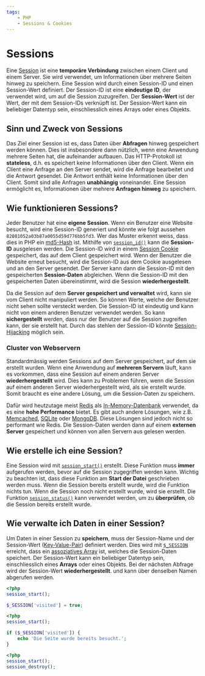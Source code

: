 ```yaml
---
tags:
    - PHP
    - Sessions & Cookies
---
```


# Sessions

Eine [Session](https://www.php-einfach.de/php-tutorial/php-sessions/) ist eine **temporäre Verbindung** zwischen einem Client und einem Server. Sie wird verwendet, um Informationen über mehrere Seiten hinweg zu speichern. Eine Session wird durch einen Session-ID und einen Session-Wert definiert. Der Session-ID ist eine **eindeutige ID**, der verwendet wird, um auf die Session zuzugreifen. Der **Session-Wert** ist der Wert, der mit dem Session-IDs verknüpft ist. Der Session-Wert kann ein beliebiger Datentyp sein, einschliesslich eines Arrays oder eines Objekts.

## Sinn und Zweck von Sessions

Das Ziel einer Session ist es, dass Daten über **Abfragen** hinweg gespeichert werden können. Dies ist insbesondere dann nützlich, wenn eine Anwendung mehrere Seiten hat, die aufeinander aufbauen. Das HTTP-Protokoll ist **stateless**, d.h. es speichert keine Informationen über den Client. Wenn ein Client eine Anfrage an den Server sendet, wird die Anfrage bearbeitet und die Antwort gesendet. Die Antwort enthält keine Informationen über den Client. Somit sind alle Anfragen **unabhängig** voneinander. Eine Session ermöglicht es, Informationen über mehrere **Anfragen hinweg** zu speichern.

## Wie funktionieren Sessions?

Jeder Benutzer hat eine **eigene Session**. Wenn ein Benutzer eine Website besucht, wird eine Session-ID generiert und könnte wie folgt aussehen `82081052a03b87a0055d59d776bb5fd3`. Wer das Muster erkennt weiss, dass dies in PHP ein [md5-Hash](https://pimylifeup.com/php-md5/) ist. Mithilfe von [`session_id()`](https://www.php.net/manual/en/function.session-id.php) kann die **Session-ID** ausgelesen werden. Die Session-ID wird in einem [Session Cookie](Cookies.md) gespeichert, das auf dem Client gespeichert wird. Wenn der Benutzer die Website erneut besucht, wird die Session-ID aus dem Cookie ausgelesen und an den Server gesendet. Der Server kann dann die Session-ID mit den gespeicherten **Session-Daten** abgleichen. Wenn die Session-ID mit den gespeicherten Daten übereinstimmt, wird die Session **wiederhergestellt**.

Da die Session auf dem **Server gespeichert und verwaltet** wird, kann sie vom Client nicht manipuliert werden. So können Werte, welche der Benutzer nicht sehen sollte versteckt werden. Die Session-ID ist eindeutig und kann nicht von einem anderen Benutzer verwendet werden. So kann **sichergestellt** werden, dass nur der Benutzer auf die Session zugreifen kann, der sie erstellt hat. Durch das stehlen der Session-ID könnte [Session-Hijacking](../../Appendix/Sicherheit.md) möglich sein.

### Cluster von Webservern

Standardmässig werden Sessions auf dem Server gespeichert, auf dem sie erstellt wurden. Wenn eine Anwendung auf **mehreren Servern** läuft, kann es vorkommen, dass eine Session auf einem anderen Server **wiederhergestellt** wird. Dies kann zu Problemen führen, wenn die Session auf einem anderen Server wiederhergestellt wird, als sie erstellt wurde. Somit braucht es eine andere Lösung, um die Session-Daten zu speichern.

Dafür wird heutzutage meist [Redis](https://redis.io/) als [In-Memory-Datenbank](https://developer.redis.com/explore/what-is-redis/#session-storage) verwendet, da es eine **hohe Performance** bietet. Es gibt auch andere Lösungen, wie z.B. [Memcached](https://www.memcached.org/), [SQLite](https://www.sqlite.org/) oder [MongoDB](https://www.mongodb.com/docs/manual/reference/method/Session/). Diese Lösungen sind jedoch nicht so performant wie Redis. Die Session-Daten werden dann auf einem **externen Server** gespeichert und können von allen Servern aus gelesen werden.

## Wie erstelle ich eine Session?

Eine Session wird mit [`session_start()`](https://www.php.net/manual/en/function.session-start.php) erstellt. Diese Funktion muss **immer** aufgerufen werden, bevor auf die Session zugegriffen werden kann. Wichtig zu beachten ist, dass diese Funktion am **Start der Datei** geschrieben werden muss. Wenn die Session bereits erstellt wurde, wird die Funktion nichts tun. Wenn die Session noch nicht erstellt wurde, wird sie erstellt. Die Funktion [`session_status()`](https://www.php.net/manual/en/function.session-status.php) kann verwendet werden, um zu **überprüfen**, ob die Session bereits erstellt wurde.

## Wie verwalte ich Daten in einer Session?

Um Daten in einer Session zu **speichern**, muss der Session-Name und der Session-Wert ([Key-Value-Pair](https://www.indeed.com/career-advice/career-development/key-value-pair)) definiert werden. Dies wird mit [`$_SESSION`](https://www.php.net/manual/en/reserved.variables.session.php) erreicht, dass ein [as­so­zi­a­tives Array](../Aufgaben/Arrays.md) ist, welches die Session-Daten speichert. Der Session-Wert kann ein beliebiger Datentyp sein, einschliesslich eines **Arrays** oder eines Objekts. Bei der nächsten Abfrage wird der Session-Wert **wiederhergestellt**. und kann über denselben Namen abgerufen werden.

```php title="Session starten & Speichern von Daten"
<?php
session_start();

$_SESSION['visited'] = true;
```

```php title="Daten auslesen"
<?php
session_start();

if ($_SESSION['visited']) {
    echo 'Die Seite wurde bereits besucht.';
}
```

```php title="Session beenden"
<?php
session_start();
session_destroy();
```
